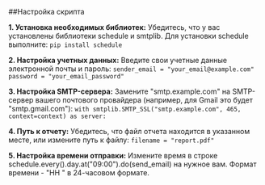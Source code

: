 ##Настройка скрипта

**1. Установка необходимых библиотек:**
Убедитесь, что у вас установлены библиотеки schedule и smtplib. Для установки schedule выполните:
    `pip install schedule`

**2. Настройка учетных данных:**
Введите свои учетные данные электронной почты и пароль:
    `sender_email = "your_email@example.com"`
    `password = "your_email_password"`

**3. Настройка SMTP-сервера:**
Замените "smtp.example.com" на SMTP-сервер вашего почтового провайдера (например, для Gmail это будет "smtp.gmail.com"):
    `with smtplib.SMTP_SSL("smtp.example.com", 465, context=context) as server:`

**4. Путь к отчету:**
Убедитесь, что файл отчета находится в указанном месте, или измените путь к файлу:
    `filename = "report.pdf"`

**5. Настройка времени отправки:**
Измените время в строке schedule.every().day.at("09:00").do(send_email) на нужное вам. Формат времени - "HH
" в 24-часовом формате.
